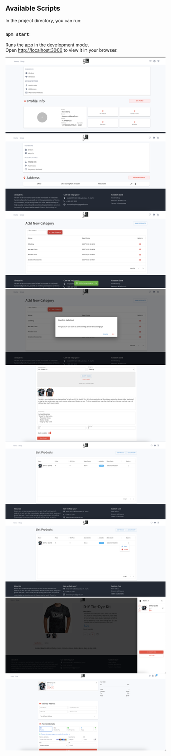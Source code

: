 
## Available Scripts

In the project directory, you can run:

### `npm start`

Runs the app in the development mode.\
Open [http://localhost:3000](http://localhost:3000) to view it in your browser.



![E-Commerce Screenshot](img-ecommerce/1.png)
![E-Commerce Screenshot](img-ecommerce/2.png)
![E-Commerce Screenshot](img-ecommerce/3.png)
![E-Commerce Screenshot](img-ecommerce/4.png)
![E-Commerce Screenshot](img-ecommerce/5.png)
![E-Commerce Screenshot](img-ecommerce/6.png)
![E-Commerce Screenshot](img-ecommerce/7.png)
![E-Commerce Screenshot](img-ecommerce/8.png)
![E-Commerce Screenshot](img-ecommerce/9.png)
